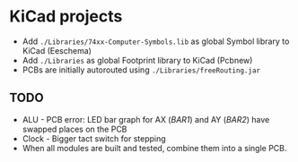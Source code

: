 # KiCad projects

- Add `./Libraries/74xx-Computer-Symbols.lib` as global Symbol library to KiCad (Eeschema)
- Add `./Libraries` as global Footprint library to KiCad (Pcbnew)
- PCBs are initially autorouted using `./Libraries/freeRouting.jar`

## TODO

- ALU - PCB error: LED bar graph for AX (_BAR1_) and AY (_BAR2_) have swapped places on the PCB
- Clock - Bigger tact switch for stepping
- When all modules are built and tested, combine them into a single PCB.